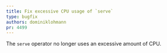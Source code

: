```yaml
---
title: Fix excessive CPU usage of `serve`
type: bugfix
authors: dominiklohmann
pr: 4499
---
```


The `serve` operator no longer uses an excessive amount of CPU.
